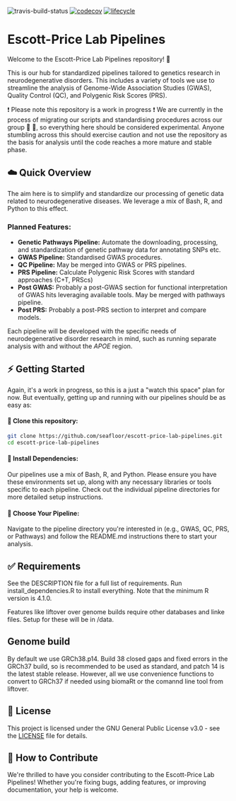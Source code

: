 ![travis-build-status](https://app.travis-ci.com/seafloor/escott-price-lab-pipelines.svg?branch=main)
[![codecov](https://codecov.io/gh/seafloor/escott-price-lab-pipelines/graph/badge.svg?token=IE0NJEL213)](https://codecov.io/gh/seafloor/escott-price-lab-pipelines)
[![lifecycle](https://lifecycle.r-lib.org/articles/figures/lifecycle-experimental.svg)](https://lifecycle.r-lib.org/articles/stages.html#experimental)

# Escott-Price Lab Pipelines

Welcome to the Escott-Price Lab Pipelines repository! :wave: 

This is our hub for standardized pipelines tailored to genetics research in neurodegenerative disorders. This includes a variety of tools we use to streamline the analysis of Genome-Wide Association Studies (GWAS), Quality Control (QC), and Polygenic Risk Scores (PRS).

:exclamation: Please note this repository is a work in progress :exclamation: We are currently in the process of migrating our scripts and standardising procedures across our group :raised_hands: :raised_hands:, so everything here should be considered experimental. Anyone stumbling across this should exercise caution and not use the repository as the basis for analysis until the code reaches a more mature and stable phase.

## :cloud: Quick Overview

The aim here is to simplify and standardize our processing of genetic data related to neurodegenerative diseases. We leverage a mix of Bash, R, and Python to this effect.

### Planned Features:

- **Genetic Pathways Pipeline:**  Automate the downloading, processing, and standardization of genetic pathway data for annotating SNPs etc.
- **GWAS Pipeline:** Standardised GWAS procedures. 
- **QC Pipeline:** May be merged into GWAS or PRS pipelines.
- **PRS Pipeline:** Calculate Polygenic Risk Scores with standard approaches (C+T, PRScs)
- **Post GWAS:** Probably a post-GWAS section for functional interpretation of GWAS hits leveraging available tools. May be merged with pathways pipeline.
- **Post PRS:** Probably a post-PRS section to interpret and compare models.

Each pipeline will be developed with the specific needs of neurodegenerative disorder research in mind, such as running separate analysis with and without the *APOE* region.

## :zap: Getting Started

Again, it's a work in progress, so this is a just a "watch this space" plan for now. But eventually, getting up and running with our pipelines should be as easy as:

#### :seedling: Clone this repository:

```bash
git clone https://github.com/seafloor/escott-price-lab-pipelines.git
cd escott-price-lab-pipelines
```

#### :seedling: Install Dependencies:

Our pipelines use a mix of Bash, R, and Python. Please ensure you have these environments set up, along with any necessary libraries or tools specific to each pipeline. Check out the individual pipeline directories for more detailed setup instructions.

#### :seedling: Choose Your Pipeline:

Navigate to the pipeline directory you're interested in (e.g., GWAS, QC, PRS, or Pathways) and follow the README.md instructions there to start your analysis.

## :white_check_mark: Requirements

See the DESCRIPTION file for a full list of requirements. Run install_dependencies.R to install everything. Note that the minimum R version is 4.1.0.

Features like liftover over genome builds require other databases and linke files. Setup for these will be in /data.

## Genome build

By default we use GRCh38.p14. Build 38 closed gaps and fixed errors in the GRCh37 build, so is recommended to be used as standard, and patch 14 is the latest stable release. However, all we use convenience functions to convert to GRCh37 if needed using biomaRt or the comannd line tool from liftover.

## :page_facing_up: License

This project is licensed under the GNU General Public License v3.0 - see the [LICENSE](LICENSE) file for details.

## :green_heart: How to Contribute

We're thrilled to have you consider contributing to the Escott-Price Lab Pipelines! Whether you're fixing bugs, adding features, or improving documentation, your help is welcome.
